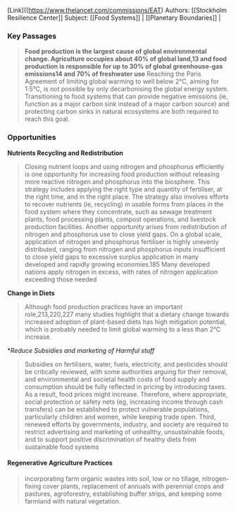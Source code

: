 [Link]((https://www.thelancet.com/commissions/EAT)
Authors:  [[Stockholm Resilience Center]]
Subject: [[Food Systems]] | [[Planetary Boundaries]] |

### Key Passages
> **Food production is the largest cause of global  environmental change. Agriculture occupies about 40% of global land,13 and food production is responsible for up to 30% of global greenhouse-gas emissions14 and 70% of freshwater use** 
> Reaching the Paris Agreement of limiting global warming to well below 2°C, aiming for 1·5°C, is not possible by only decarbonising the global energy system. Transitioning to food systems that can provide negative emissions (ie, function as a major carbon sink instead of a major carbon source) and protecting carbon sinks in natural ecosystems are both required to reach this goal.

### Opportunities
**Nutrients Recycling and Redistribution**
> Closing nutrient loops and using nitrogen and phosphorus efficiently is one opportunity for increasing food production without releasing more reactive nitrogen and phosphorus into the biosphere. This strategy includes applying the right type and quantity of fertiliser, at the right time, and in the right place. The strategy also involves efforts to recover nutrients (ie, recycling) in usable forms from places in the food system where they concentrate, such as sewage treatment plants, food processing plants, compost operations, and livestock production facilities.
> Another opportunity arises from redistribution of nitrogen and phosphorus use to close yield gaps. On a global scale, application of nitrogen and phosphorus fertiliser is highly unevenly distributed, ranging from nitrogen and phosphorus inputs insufficient to close yield gaps to excessive surplus application in many developed and rapidly growing economies.185 Many developed nations apply nitrogen in excess, with rates of nitrogen application exceeding those needed

**Change in Diets**
> Although food production practices have an important role,213,220,227 many studies highlight that a dietary change towards increased adoption of plant-based diets has high mitigation potential, which is probably needed to limit global warming to a less than 2°C increase.

**Reduce Subsidies and marketing of Harmful stuff*
> Subsidies on fertilisers, water, fuels, electricity, and pesticides should be critically reviewed, with some authorities arguing for their removal, and environmental and societal health costs of food supply and consumption should be fully reflected in pricing by introducing taxes. As a result, food prices might increase. Therefore, where appropriate, social protection or safety nets (eg, increasing income through cash transfers) can be established to protect vulnerable populations, particularly children and women, while keeping trade open.
> Third, renewed efforts by governments, industry, and society are required to restrict advertising and marketing of unhealthy, unsustainable foods, and to support positive discrimination of healthy diets from sustainable food systems

#### Regenerative Agriculture Practices
>  incorporating farm organic wastes into soil, low or no tillage, nitrogen-fixing cover plants, replacement of annuals with perennial crops and pastures, agroforestry, establishing buffer strips, and keeping some farmland with natural vegetation.
